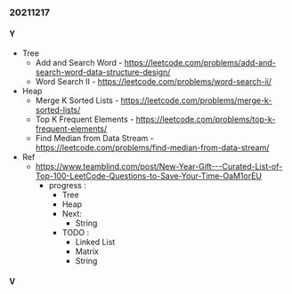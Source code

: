 ### 20211217

#### Y
- Tree
  - Add and Search Word - https://leetcode.com/problems/add-and-search-word-data-structure-design/
  - Word Search II - https://leetcode.com/problems/word-search-ii/
- Heap
  - Merge K Sorted Lists - https://leetcode.com/problems/merge-k-sorted-lists/
  - Top K Frequent Elements - https://leetcode.com/problems/top-k-frequent-elements/
  - Find Median from Data Stream - https://leetcode.com/problems/find-median-from-data-stream/
- Ref
  - https://www.teamblind.com/post/New-Year-Gift---Curated-List-of-Top-100-LeetCode-Questions-to-Save-Your-Time-OaM1orEU
    - progress :
        - Tree
        - Heap
      - Next:
        - String
      - TODO :
        - Linked List
        - Matrix
        - String

#### V

